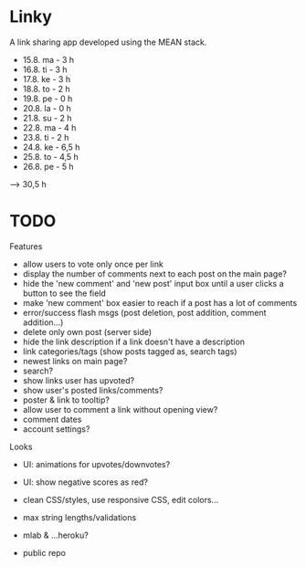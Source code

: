 # Linky

A link sharing app developed using the MEAN stack.

- 15.8. ma - 3 h
- 16.8. ti - 3 h
- 17.8. ke - 3 h
- 18.8. to - 2 h
- 19.8. pe - 0 h
- 20.8. la - 0 h
- 21.8. su - 2 h
- 22.8. ma - 4 h
- 23.8. ti - 2 h
- 24.8. ke - 6,5 h
- 25.8. to - 4,5 h
- 26.8. pe - 5 h

--> 30,5 h


# TODO

Features
- allow users to vote only once per link
- display the number of comments next to each post on the main page?
- hide the 'new comment' and 'new post' input box until a user clicks a button to see the field
- make 'new comment' box easier to reach if a post has a lot of comments
- error/success flash msgs (post deletion, post addition, comment addition...)
- delete only own post (server side)
- hide the link description if a link doesn't have a description
- link categories/tags (show posts tagged as, search tags)
- newest links on main page?
- search?
- show links user has upvoted?
- show user's posted links/comments?
- poster & link to tooltip?
- allow user to comment a link without opening view?
- comment dates
- account settings?

Looks
- UI: animations for upvotes/downvotes?
- UI: show negative scores as red?
- clean CSS/styles, use responsive CSS, edit colors...
- max string lengths/validations



- mlab & ...heroku?
- public repo
